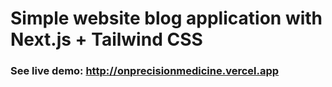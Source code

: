# Simple website blog application with Next.js + Tailwind CSS

### See live demo: http://onprecisionmedicine.vercel.app 
